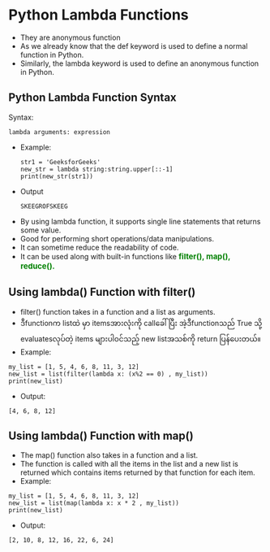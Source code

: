 # Python Lambda Functions
- They are anonymous function
- As we already know that the def keyword is used to define a normal function in Python. 
- Similarly, the lambda keyword is used to define an anonymous function in Python.

## Python Lambda Function Syntax
Syntax: 
```
lambda arguments: expression
```
- Example: 
   ``` 
   str1 = 'GeeksforGeeks' 
   new_str = lambda string:string.upper[::-1]
   print(new_str(str1))
   ```
- Output
   ```
   SKEEGROFSKEEG
   ```
- By using lambda function, it supports single line statements that returns some value.
- Good for performing short operations/data manipulations.
- It can sometime reduce the readability of code.
- It can be used along with built-in functions like <span style="color:green;font-weight:700;font-size:15px">filter(), map(), reduce().</span>

## Using lambda() Function with filter()
- filter() function takes in a function and a list as arguments.
- ဒီfunctionက listထဲ မှာ itemsအားလုံးကို callခေါ်ပြီး အဲ့ဒီfunctionသည် True သို့ evaluatesလုပ်တဲ့ items များပါ၀င်သည့် new listအသစ်ကို return ပြန်ပေးတယ်။
- Example: 
```
my_list = [1, 5, 4, 6, 8, 11, 3, 12]
new_list = list(filter(lambda x: (x%2 == 0) , my_list))
print(new_list)
```
- Output:
```
[4, 6, 8, 12]
```
## Using lambda() Function with map()
- The map() function also takes in a function and a list.
- The function is called with all the items in the list and a new list is returned which contains items returned by that function for each item.
- Example:
```
my_list = [1, 5, 4, 6, 8, 11, 3, 12]
new_list = list(map(lambda x: x * 2 , my_list))
print(new_list)
```
- Output:
```
[2, 10, 8, 12, 16, 22, 6, 24]
```